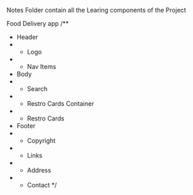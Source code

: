 Notes Folder contain all the Learing components of the Project

Food Delivery app
/\*\*

- Header
- - Logo
- - Nav Items
- Body
- - Search
- - Restro Cards Container
- - Restro Cards
- Footer
- - Copyright
- - Links
- - Address
- - Contact
    \*/
